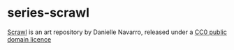 
<!-- README.md is generated from README.Rmd. Please edit that file -->

# series-scrawl

<!-- badges: start -->
<!-- badges: end -->

[Scrawl](https://art.djnavarro.net/gallery/scrawl/) is an art repository
by Danielle Navarro, released under a [CC0 public domain
licence](./LICENSE.md)

